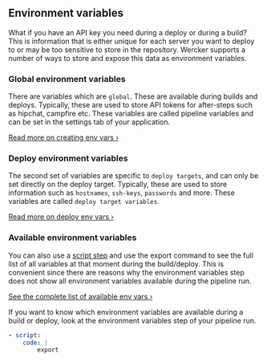 ## Environment variables

What if you have an API key you need during a deploy or during a build? This is
information that is either unique for each server you want to deploy to or may be
too sensitive to store in the repository. Wercker supports a number of ways to
store and expose this data as environment variables.

### Global environment variables

There are variables which are `global`. These are available during builds and deploys.
Typically, these are used to store API tokens for after-steps such as hipchat, campfire etc.
These variables are called pipeline variables and can be set in the settings tab
of your application.

[Read more on creating env vars &rsaquo;](/docs/environment-variables/creating-env-vars.html)

### Deploy environment variables

The second set of variables are specific to `deploy targets`, and can only be set
directly on the deploy target. Typically, these are used to store information
such as `hostnames`, `ssh-keys`, `passwords` and more.
These variables are called `deploy target variables`.

[Read more on deploy env vars &rsaquo;](/docs/environment-variables/deploy-variables.html)

### Available environment variables

You can also use a [script step](/learn/steps/introduction.html) and use the export
command to see the full list of all variables at that moment during the build/deploy.
This is convenient since there are reasons why the environment variables step does
not show all environment variables available during the pipeline run.

[See the complete list of available env vars &rsaquo;](/docs/environment-variables/available-env-vars.html)

If you want to know which environment variables are available during a build or
deploy, look at the environment variables step of your pipeline run.

```yaml
- script:
    code: |
        export
```


